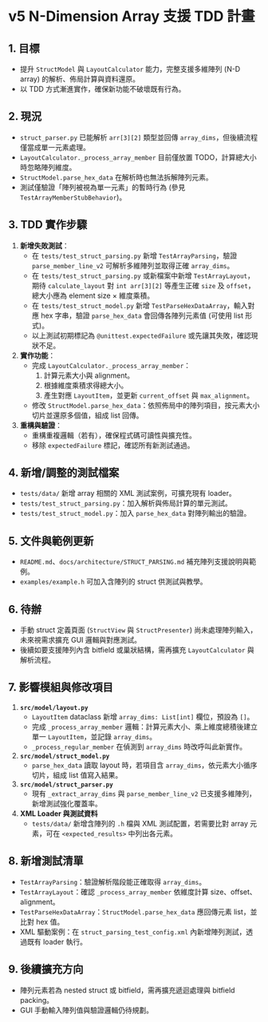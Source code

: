 # v5 N-Dimension Array 支援 TDD 計畫

## 1. 目標
- 提升 `StructModel` 與 `LayoutCalculator` 能力，完整支援多維陣列 (N-D array) 的解析、佈局計算與資料還原。
- 以 TDD 方式漸進實作，確保新功能不破壞既有行為。

## 2. 現況
- `struct_parser.py` 已能解析 `arr[3][2]` 類型並回傳 `array_dims`，但後續流程僅當成單一元素處理。
- `LayoutCalculator._process_array_member` 目前僅放置 TODO，計算總大小時忽略陣列維度。
- `StructModel.parse_hex_data` 在解析時也無法拆解陣列元素。
- 測試僅驗證「陣列被視為單一元素」的暫時行為 (參見 `TestArrayMemberStubBehavior`)。

## 3. TDD 實作步驟
1. **新增失敗測試**：
   - 在 `tests/test_struct_parsing.py` 新增 `TestArrayParsing`，驗證 `parse_member_line_v2` 可解析多維陣列並取得正確 `array_dims`。
   - 在 `tests/test_struct_parsing.py` 或新檔案中新增 `TestArrayLayout`，期待 `calculate_layout` 對 `int arr[3][2]` 等產生正確 `size` 及 `offset`，總大小應為 element size × 維度乘積。
   - 在 `tests/test_struct_model.py` 新增 `TestParseHexDataArray`，輸入對應 hex 字串，驗證 `parse_hex_data` 會回傳各陣列元素值 (可使用 list 形式)。
   - 以上測試初期標記為 `@unittest.expectedFailure` 或先讓其失敗，確認現狀不足。
2. **實作功能**：
   - 完成 `LayoutCalculator._process_array_member`：
     1. 計算元素大小與 alignment。
     2. 根據維度乘積求得總大小。
     3. 產生對應 `LayoutItem`，並更新 `current_offset` 與 `max_alignment`。
   - 修改 `StructModel.parse_hex_data`：依照佈局中的陣列項目，按元素大小切片並還原多個值，組成 list 回傳。
3. **重構與驗證**：
   - 重構重複邏輯（若有），確保程式碼可讀性與擴充性。
   - 移除 `expectedFailure` 標記，確認所有新測試通過。

## 4. 新增/調整的測試檔案
- `tests/data/` 新增 array 相關的 XML 測試案例，可擴充現有 loader。
- `tests/test_struct_parsing.py`：加入解析與佈局計算的單元測試。
- `tests/test_struct_model.py`：加入 `parse_hex_data` 對陣列輸出的驗證。

## 5. 文件與範例更新
- `README.md`、`docs/architecture/STRUCT_PARSING.md` 補充陣列支援說明與範例。
- `examples/example.h` 可加入含陣列的 struct 供測試與教學。

## 6. 待辦
- 手動 struct 定義頁面 (`StructView` 與 `StructPresenter`) 尚未處理陣列輸入，未來視需求擴充 GUI 邏輯與對應測試。
- 後續如要支援陣列內含 bitfield 或巢狀結構，需再擴充 `LayoutCalculator` 與解析流程。

## 7. 影響模組與修改項目
1. **`src/model/layout.py`**
   - `LayoutItem` dataclass 新增 `array_dims: List[int]` 欄位，預設為 `[]`。
   - 完成 `_process_array_member` 邏輯：計算元素大小、乘上維度總積後建立單一 `LayoutItem`，並記錄 `array_dims`。
   - `_process_regular_member` 在偵測到 `array_dims` 時改呼叫此新實作。
2. **`src/model/struct_model.py`**
   - `parse_hex_data` 讀取 layout 時，若項目含 `array_dims`，依元素大小循序切片，組成 list 值寫入結果。
3. **`src/model/struct_parser.py`**
   - 現有 `_extract_array_dims` 與 `parse_member_line_v2` 已支援多維陣列，新增測試強化覆蓋率。
4. **XML Loader 與測試資料**
   - `tests/data/` 新增含陣列的 `.h` 檔與 XML 測試配置，若需要比對 array 元素，可在 `<expected_results>` 中列出各元素。

## 8. 新增測試清單
- `TestArrayParsing`：驗證解析階段能正確取得 `array_dims`。
- `TestArrayLayout`：確認 `_process_array_member` 依維度計算 size、offset、alignment。
- `TestParseHexDataArray`：`StructModel.parse_hex_data` 應回傳元素 list，並比對 hex 值。
- XML 驅動案例：在 `struct_parsing_test_config.xml` 內新增陣列測試，透過既有 loader 執行。

## 9. 後續擴充方向
- 陣列元素若為 nested struct 或 bitfield，需再擴充遞迴處理與 bitfield packing。
- GUI 手動輸入陣列值與驗證邏輯仍待規劃。


